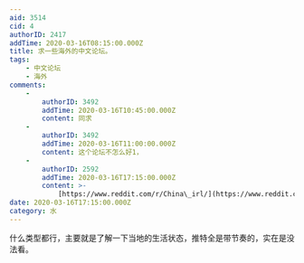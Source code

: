 ```yaml
---
aid: 3514
cid: 4
authorID: 2417
addTime: 2020-03-16T08:15:00.000Z
title: 求一些海外的中文论坛。
tags:
    - 中文论坛
    - 海外
comments:
    -
        authorID: 3492
        addTime: 2020-03-16T10:45:00.000Z
        content: 同求
    -
        authorID: 3492
        addTime: 2020-03-16T11:00:00.000Z
        content: 这个论坛不怎么好1，
    -
        authorID: 2592
        addTime: 2020-03-16T17:15:00.000Z
        content: >-
            [https://www.reddit.com/r/China\_irl/](https://www.reddit.com/r/China_irl/)
date: 2020-03-16T17:15:00.000Z
category: 水
---
```


什么类型都行，主要就是了解一下当地的生活状态，推特全是带节奏的，实在是没法看。
